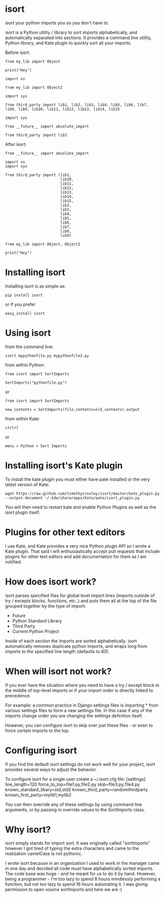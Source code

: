 isort
=====

isort your python imports you so you don't have to.

isort is a Python utility / library to sort imports alphabetically, and automatically separated into sections.
It provides a command line utility, Python library, and Kate plugin to quickly sort all your imports.

Before isort:

    from my_lib import Object

    print("Hey")

    import os

    from my_lib import Object2

    import sys

    from third_party import lib1, lib2, lib3, lib4, lib5, lib6, lib7, lib8, lib9, lib10, lib11, lib12, lib13, lib14, lib15

    import sys

    from __future__ import absolute_import

    from third_party import lib3

After isort:

    from __future__ import absolute_import

    import os
    import sys

    from third_party import (lib1,
                             lib10,
                             lib11,
                             lib12,
                             lib13,
                             lib14,
                             lib15,
                             lib2,
                             lib3,
                             lib4,
                             lib5,
                             lib6,
                             lib7,
                             lib8,
                             lib9)

    from my_lib import Object, Object2

    print("Hey")

Installing isort
===================
Installing isort is as simple as:

    pip install isort

or if you prefer

    easy_install isort

Using isort
===================

from the command line:

    isort mypythonfile.py mypythonfile2.py

from within Python:

    from isort import SortImports

    SortImports("pythonfile.py")

or

    from isort import SortImports

    new_contents = SortImports(file_contents=old_contents).output

from within Kate:

    ctrl+[

or

    menu > Python > Sort Imports

Installing isort's Kate plugin
===================
To install the kate plugin you must either have pate installed or the very latest version of Kate:

    wget https://raw.github.com/timothycrosley/isort/master/kate_plugin.py --output-document ~/.kde/share/apps/kate/pate/isort_plugin.py

You will then need to restart kate and enable Python Plugins as well as the isort plugin itself.

Plugins for other text editors
===================

I use Kate, and Kate provides a very nice Python plugin API so I wrote a Kate plugin.
That said I will enthusiastically accept pull requests that include plugins for other text editors
and add documentation for them as I am notified.

How does isort work?
====================

isort parses specified files for global level import lines (imports outside of try / excepts blocks, functions, etc..)
and puts them all at the top of the file grouped together by the type of import:

- Future
- Python Standard Library
- Third Party
- Current Python Project

Inside of each section the imports are sorted alphabetically. isort automatically removes duplicate python imports,
and wraps long from imports to the specified line length (defaults to 80).

When will isort not work?
======================

If you ever have the situation where you need to have a try / except block in the middle of top-level imports or if
your import order is directly linked to precedence.

For example: a common practice in Django settings files is importing * from various settings files to form
a new settings file. In this case if any of the imports change order you are changing the settings definition itself.

However, you can configure isort to skip over just these files - or even to force certain imports to the top.

Configuring isort
======================

If you find the default isort settings do not work well for your project, isort provides several ways to adjust
the behavior.

To configure isort for a single user create a ~/.isort.cfg file:
    [settings]
    line_length=120
    force_to_top=file1.py,file2.py
    skip=file3.py,file4.py
    known_standard_libary=std,std2
    known_third_party=randomthirdparty
    known_first_party=mylib1,mylib2

You can then override any of these settings by using command line arguments, or by passing in override values to the
SortImports class.

Why isort?
======================

isort simply stands for import sort. It was originally called "sortImports" however I got tired of typing the extra
characters and came to the realization camelCase is not pythonic.

I wrote isort because in an organization I used to work in the manager came in one day and decided all code must
have alphabetically sorted imports. The code base was huge - and he meant for us to do it by hand. However, being a
programmer - I'm too lazy to spend 8 hours mindlessly performing a function, but not too lazy to spend 16
hours automating it. I was giving permission to open source sortImports and here we are :)

